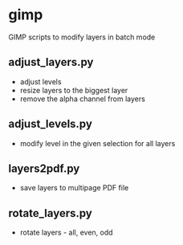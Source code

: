 # gimp
GIMP scripts to modify layers in batch mode

## adjust_layers.py
- adjust levels
- resize layers to the biggest layer
- remove the alpha channel from layers

## adjust_levels.py
- modify level in the given selection for all layers

## layers2pdf.py
- save layers to multipage PDF file

## rotate_layers.py
- rotate layers - all, even, odd

